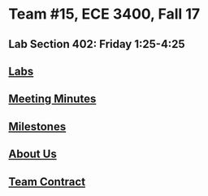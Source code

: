 # Team #15, ECE 3400, Fall 17
## Lab Section 402: Friday 1:25-4:25

## [Labs](.//Lab/)

## [Meeting Minutes](./MeetingMinutes/MeetingMinutes.md)

## [Milestones](.//Milestones/)

## [About Us](./AboutUs.md)

## [Team Contract](./TeamContract.md)
